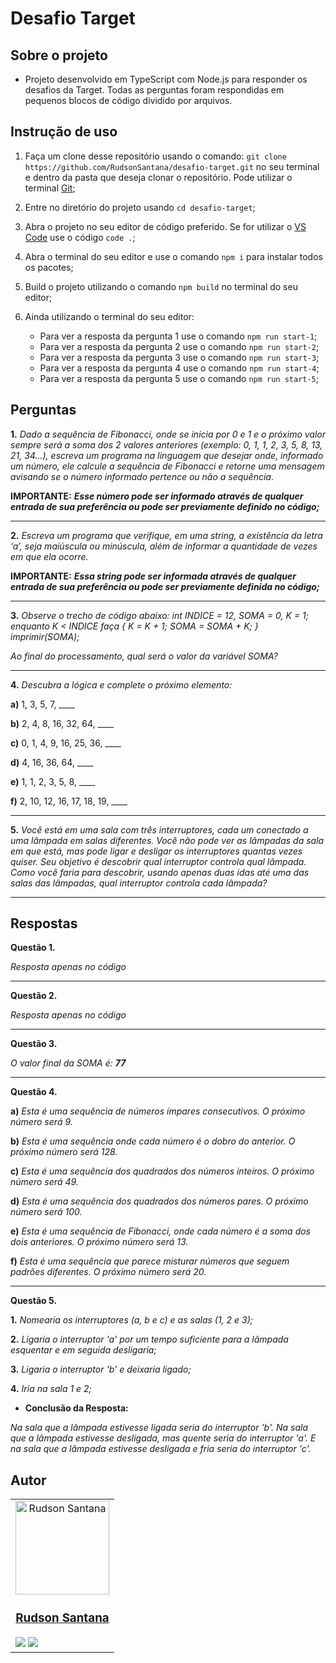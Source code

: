 # Desafio Target

## Sobre o projeto
- Projeto desenvolvido em TypeScript com Node.js para responder os desafios da Target. Todas as perguntas foram respondidas em pequenos blocos de código dividido por arquivos.

## Instrução de uso
1. Faça um clone desse repositório usando o comando: `git clone https://github.com/RudsonSantana/desafio-target.git` no seu terminal e dentro da pasta que deseja clonar o repositório. Pode utilizar o terminal  [Git](https://git-scm.com/downloads);

2. Entre no diretório do projeto usando `cd desafio-target`;

3. Abra o projeto no seu editor de código preferido. Se for utilizar o [VS Code](https://code.visualstudio.com/download) use o código `code .`;

4. Abra o terminal do seu editor e use o comando `npm i` para instalar todos os pacotes;

5. Build o projeto utilizando o comando `npm build` no terminal do seu editor;

6. Ainda utilizando o terminal do seu editor:
   - Para ver a resposta da pergunta 1 use o comando `npm run start-1`;
   - Para ver a resposta da pergunta 2 use o comando `npm run start-2`;
   - Para ver a resposta da pergunta 3 use o comando `npm run start-3`;
   - Para ver a resposta da pergunta 4 use o comando `npm run start-4`;
   - Para ver a resposta da pergunta 5 use o comando `npm run start-5`;

## Perguntas

**1.** _Dado a sequência de Fibonacci, onde se inicia por 0 e 1 e o próximo valor sempre será a soma dos 2 valores anteriores (exemplo: 0, 1, 1, 2, 3, 5, 8, 13, 21, 34...), escreva um programa na linguagem que desejar onde, informado um número, ele calcule a sequência de Fibonacci e retorne uma mensagem avisando se o número informado pertence ou não a sequência_.

**IMPORTANTE:** _**Esse número pode ser informado através de qualquer entrada de sua preferência ou pode ser previamente definido no código;**_
___________

**2.** _Escreva um programa que verifique, em uma string, a existência da letra ‘a’, seja maiúscula ou minúscula, além de informar a quantidade de vezes em que ela ocorre._

**IMPORTANTE:** _**Essa string pode ser informada através de qualquer entrada de sua preferência ou pode ser previamente definida no código;**_
___________

**3.** _Observe o trecho de código abaixo: int INDICE = 12, SOMA = 0, K = 1; enquanto K < INDICE faça { K = K + 1; SOMA = SOMA + K; } imprimir(SOMA);_

_Ao final do processamento, qual será o valor da variável SOMA?_
___________

**4.** _Descubra a lógica e complete o próximo elemento:_

**a)** 1, 3, 5, 7, ____

**b)** 2, 4, 8, 16, 32, 64, ____

**c)** 0, 1, 4, 9, 16, 25, 36, ____

**d)** 4, 16, 36, 64, ____

**e)** 1, 1, 2, 3, 5, 8, ____

**f)** 2, 10, 12, 16, 17, 18, 19, ____

___________

**5.** _Você está em uma sala com três interruptores, cada um conectado a uma lâmpada em salas diferentes. Você não pode ver as lâmpadas da sala em que está, mas pode ligar e desligar os interruptores quantas vezes quiser. Seu objetivo é descobrir qual interruptor controla qual lâmpada. Como você faria para descobrir, usando apenas duas idas até uma das salas das lâmpadas, qual interruptor controla cada lâmpada?_
___________

## Respostas

**Questão 1.** 

_Resposta apenas no código_
___________

**Questão 2.** 

_Resposta apenas no código_
___________

**Questão 3.** 

_O valor final da SOMA é: **77**_
___________

**Questão 4.** 

**a)** _Esta é uma sequência de números ímpares consecutivos. O próximo número será 9._

**b)** _Esta é uma sequência onde cada número é o dobro do anterior. O próximo número será 128._

**c)** _Esta é uma sequência dos quadrados dos números inteiros. O próximo número será 49._

**d)** _Esta é uma sequência dos quadrados dos números pares. O próximo número será 100._

**e)** _Esta é uma sequência de Fibonacci, onde cada número é a soma dos dois anteriores. O próximo número será 13._

**f)** _Esta é uma sequência que parece misturar números que seguem padrões diferentes. O próximo número será 20._

___________
**Questão 5.**

**1.** _Nomearia os interruptores (a, b e c) e as salas (1, 2 e 3);_
  
**2.** _Ligaria o interruptor 'a' por um tempo suficiente para a lâmpada esquentar e em seguida desligaria;_

**3.** _Ligaria o interruptor 'b' e deixaria ligado;_

**4.** _Iria na sala 1 e 2;_

- **Conclusão da Resposta:**
 
_Na sala que a lâmpada estivesse ligada seria do interruptor 'b'. Na sala que a lâmpada estivesse desligada, mas quente seria do interruptor 'a'. E na sala que a lâmpada estivesse desligada e fria seria do interruptor 'c'._

## Autor

<table>
<td>
  <div align="center">
    <img align="center" alt="Rudson Santana" height="150" src="https://avatars.githubusercontent.com/u/116411313?v=4"> 
  </div>
  <h3 align="center"><a href="https://github.com/RudsonSantana">Rudson Santana</a></h3>
  <div>
  <a href = "mailto:rudsonsanttana@gmail.com" target="_blank"><img src="https://img.shields.io/badge/Gmail-D14836?style=for-the-badge&logo=gmail&logoColor=white"></a>
  <a href="https://www.linkedin.com/in/rudson-santana/" target="_blank"><img src="https://img.shields.io/badge/-LinkedIn-%230077B5?style=for-the-badge&logo=linkedin&logoColor=white"></a>
  </div>
</td>
</table>
